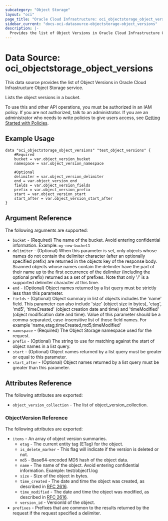 ```yaml
---
subcategory: "Object Storage"
layout: "oci"
page_title: "Oracle Cloud Infrastructure: oci_objectstorage_object_versions"
sidebar_current: "docs-oci-datasource-objectstorage-object_versions"
description: |-
  Provides the list of Object Versions in Oracle Cloud Infrastructure Object Storage service
---
```


# Data Source: oci_objectstorage_object_versions
This data source provides the list of Object Versions in Oracle Cloud Infrastructure Object Storage service.

Lists the object versions in a bucket.

To use this and other API operations, you must be authorized in an IAM policy. If you are not authorized,
talk to an administrator. If you are an administrator who needs to write policies to give users access, see
[Getting Started with Policies](https://docs.cloud.oracle.com/iaas/Content/Identity/Concepts/policygetstarted.htm).


## Example Usage

```hcl
data "oci_objectstorage_object_versions" "test_object_versions" {
	#Required
	bucket = var.object_version_bucket
	namespace = var.object_version_namespace

	#Optional
	delimiter = var.object_version_delimiter
	end = var.object_version_end
	fields = var.object_version_fields
	prefix = var.object_version_prefix
	start = var.object_version_start
	start_after = var.object_version_start_after
}
```

## Argument Reference

The following arguments are supported:

* `bucket` - (Required) The name of the bucket. Avoid entering confidential information. Example: `my-new-bucket1` 
* `delimiter` - (Optional) When this parameter is set, only objects whose names do not contain the delimiter character (after an optionally specified prefix) are returned in the objects key of the response body. Scanned objects whose names contain the delimiter have the part of their name up to the first occurrence of the delimiter (including the optional prefix) returned as a set of prefixes. Note that only '/' is a supported delimiter character at this time. 
* `end` - (Optional) Object names returned by a list query must be strictly less than this parameter.
* `fields` - (Optional) Object summary in list of objects includes the 'name' field. This parameter can also include 'size' (object size in bytes), 'etag', 'md5', 'timeCreated' (object creation date and time) and 'timeModified' (object modification date and time). Value of this parameter should be a comma-separated, case-insensitive list of those field names. For example 'name,etag,timeCreated,md5,timeModified' 
* `namespace` - (Required) The Object Storage namespace used for the request.
* `prefix` - (Optional) The string to use for matching against the start of object names in a list query.
* `start` - (Optional) Object names returned by a list query must be greater or equal to this parameter.
* `start_after` - (Optional) Object names returned by a list query must be greater than this parameter.


## Attributes Reference

The following attributes are exported:

* `object_version_collection` - The list of object_version_collection.

### ObjectVersion Reference

The following attributes are exported:

* `items` - An array of object version summaries. 
	* `etag` - The current entity tag (ETag) for the object.
	* `is_delete_marker` - This flag will indicate if the version is deleted or not.
	* `md5` - Base64-encoded MD5 hash of the object data.
	* `name` - The name of the object. Avoid entering confidential information. Example: test/object1.log 
	* `size` - Size of the object in bytes.
	* `time_created` - The date and time the object was created, as described in [RFC 2616](https://tools.ietf.org/html/rfc2616#section-14.29).
	* `time_modified` - The date and time the object was modified, as described in [RFC 2616](https://tools.ietf.org/rfc/rfc2616#section-14.29).
	* `version_id` - VersionId of the object.
* `prefixes` - Prefixes that are common to the results returned by the request if the request specified a delimiter. 

